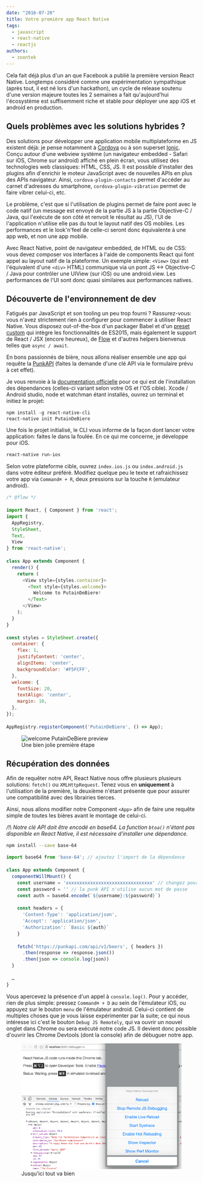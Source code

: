 ```yaml
---
date: "2016-07-20"
title: Votre première app React Native
tags:
  - javascript
  - react-native
  - reactjs
authors:
  - zoontek
---
```


Cela fait déjà plus d'un an que Facebook a publié la première version React Native.
Longtemps considéré comme une expérimentation sympathique (après tout, il est né lors d'un hackathon), un cycle de release soutenu d'une version majeure toutes les 2 semaines a fait qu'aujourd'hui l'écosystème est suffisemment riche et stable pour déployer une app iOS et android en production.

## Quels problèmes avec les solutions hybrides ?

Des solutions pour développer une application mobile multiplateforme en JS existent déjà: je pense notamment à [Cordova](https://cordova.apache.org/) ou à son superset [Ionic](http://ionicframework.com/). Conçu autour d'une webview système (un navigateur embedded - Safari sur iOS, Chrome sur android) affiché en plein écran, vous utilisez des technologies web classiques: HTML, CSS, JS. Il est possible d'installer des plugins afin d'enrichir le moteur JavaScript avec de nouvelles APIs en plus des APIs navigateur.
Ainsi, `cordova-plugin-contacts` permet d'accéder au carnet d'adresses du smartphone, `cordova-plugin-vibration` permet de faire vibrer celui-ci, etc.

Le problème, c'est que si l'utilisation de plugins permet de faire pont avec le code natif (un message est envoyé de la partie JS à la partie Objective-C / Java, qui l'exécute de son côté et renvoit le résultat au JS), l'UI de l'application n'utilise elle pas du tout le layout natif des OS mobiles. Les performances et le look'n'feel de celle-ci seront donc équivalente à une app web, et non une app mobile.

Avec React Native, point de navigateur embedded, de HTML ou de CSS: vous devez composer vos interfaces à l'aide de components React qui font appel au layout natif de la plateforme. Un exemple simple: `<View>` (qui est l'équivalent d'une `<div>` HTML) communique via un pont JS <-> Objective-C / Java pour contrôler une UIView (sur iOS) ou une android.view. Les performances de l'UI sont donc quasi similaires aux performances natives.

## Découverte de l'environnement de dev

Fatigués par JavaScript et son tooling un peu trop fourni ? Rassurez-vous: vous n'avez strictement rien à configurer pour commencer à utiliser React Native. Vous disposez out-of-the-box d'un packager Babel et d'un [preset custom](https://github.com/facebook/react-native/tree/master/babel-preset) qui intègre les fonctionnalités de ES2015, mais également le support de React / JSX (encore heureux), de [Flow](https://flowtype.org/) et d'autres helpers bienvenus telles que `async / await`.

En bons passionnés de bière, nous allons réaliser ensemble une app qui requête la [PunkAPI](https://punkapi.com/) (faites la demande d'une clé API via le formulaire prévu à cet effet).

Je vous renvoie à la [documentation officielle](https://facebook.github.io/react-native/docs/getting-started.html) pour ce qui est de l'installation des dépendances (celles-ci variant selon votre OS et l'OS cible).
Xcode / Android studio, node et watchman étant installés, ouvrez un terminal et initiez le projet:
```
npm install -g react-native-cli
react-native init PutainDeBiere
```

Une fois le projet initialisé, le CLI vous informe de la façon dont lancer votre application: faites le dans la foulée. En ce qui me concerne, je développe pour iOS.

```bash
react-native run-ios
```

Selon votre plateforme cible, ouvrez `index.ios.js` ou `index.android.js` dans votre éditeur préféré. Modifiez quelque peu le texte et rafraichissez votre app via `Command⌘ + R`, deux pressions sur la touche `R` (emulateur android).

```javascript
/* @flow */

import React, { Component } from 'react';
import {
  AppRegistry,
  StyleSheet,
  Text,
  View
} from 'react-native';

class App extends Component {
  render() {
    return (
      <View style={styles.container}>
        <Text style={styles.welcome}>
          Welcome to PutainDeBiere!
        </Text>
      </View>
    );
  }
}

const styles = StyleSheet.create({
  container: {
    flex: 1,
    justifyContent: 'center',
    alignItems: 'center',
    backgroundColor: '#F5FCFF',
  },
  welcome: {
    fontSize: 20,
    textAlign: 'center',
    margin: 10,
  },
});

AppRegistry.registerComponent('PutainDeBiere', () => App);
```

<figure>
  <img src="welcome.png" alt="welcome PutainDeBiere preview" />
  <figcaption>Une bien jolie première étape</figcaption>
</figure>

## Récupération des données

Afin de requêter notre API, React Native nous offre plusieurs plusieurs solutions: `fetch()` ou `XMLHttpRequest`. Tenez vous en **uniquement** à l'utilisation de la première, la deuxième n'étant présente que pour assurer une compatibilité avec des librairies tierces.

Ainsi, nous allons modifier notre Component `<App>` afin de faire une requête simple de toutes les bières avant le montage de celui-ci.

*/!\ Notre clé API doit être encodé en base64. La function `btoa()` n'étant pas disponible en React Native, il est nécessaire d'installer une dépendance.*

```bash
npm install --save base-64
```

```javascript
import base64 from 'base-64'; // ajoutez l'import de la dépendance

class App extends Component {
  componentWillMount() {
    const username = 'xxxxxxxxxxxxxxxxxxxxxxxxxxxxxxxx' // changez pour votre clé API
    const password = '' // la punk API n'utilise aucun mot de passe
    const auth = base64.encode(`${username}:${password}`)
    
    const headers = {
      'Content-Type': 'application/json',
      'Accept': 'application/json',
      'Authorization': `Basic ${auth}`
    }

    fetch('https://punkapi.com/api/v1/beers', { headers })
      .then(response => response.json())
      .then(json => console.log(json))
  }

  …
}
```

Vous apercevez la présence d'un appel à `console.log()`. Pour y accéder, rien de plus simple: pressez `Command⌘ + D` au sein de l'émulateur iOS, ou appuyez sur le bouton `menu` de l'émulateur android. Celui-ci contient de multiples choses que je vous laisse expérimenter par la suite; ce qui nous intéresse ici c'est le bouton `Debug JS Remotely`, qui va ouvrir un nouvel onglet dans Chrome ou sera exécuté notre code JS. Il devient donc possible d'ouvrir les Chrome Devtools (dont la console) afin de débuguer notre app.

<figure>
  <img src="devmenu.png" alt="devmenu + chrome devtools" />
  <figcaption>Jusqu'ici tout va bien</figcaption>
</figure>
